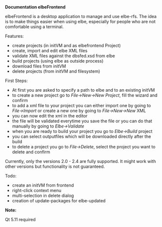 **Documentation elbeFrontend**
	
elbeFrontend is a desktop application to manage and use elbe-rfs. The idea is to make things easier when using elbe, especially for people who are not comfortable using a terminal.

Features:
* create projects (in initVM and as elbefrontend Project) 
* create, import and edit elbe XML files
* validate XML files against the dbsfed.xsd from elbe
* build projects (using elbe as outside process)
* download files from initVM
* delete projects (from initVM and filesystem)


First Steps:
* At first you are asked to specify a path to elbe and to an existing initVM 
* to create a new project go to *File->New->New Project*, fill the wizard and confirm
* to add a xml file to your project you can either import one by going to *File->Import* or create a new one by going to *File->New->New* XML
* you can now edit the xml in the editor
* the file will be validated everytime you save the file or you can do that manually by going to *Elbe->Validate*
* when you are ready to build your project you go to *Elbe->Build* project
* you can select outputfiles which will be downloaded directly after the build
* to delete a project you go to *File->Delete*, select the project you want to delete and confirm

	
Currently, only the versions 2.0 - 2.4 are fully supported. It might work with other versions but functionality is not guaranteed.  
	
Todo:
* create an initVM  from frontend
* right-click context menu
* multi-selection in delete dialog
* creation of update-packages for elbe-updated

**Note:**

Qt 5.11 required

